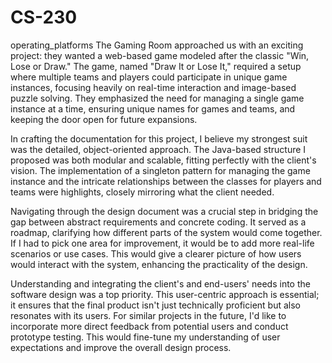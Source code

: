 # CS-230
operating_platforms
The Gaming Room approached us with an exciting project: they wanted a web-based game modeled after the classic "Win, Lose or Draw." The game, named "Draw It or Lose It," required a setup where multiple teams and players could participate in unique game instances, focusing heavily on real-time interaction and image-based puzzle solving. They emphasized the need for managing a single game instance at a time, ensuring unique names for games and teams, and keeping the door open for future expansions.

In crafting the documentation for this project, I believe my strongest suit was the detailed, object-oriented approach. The Java-based structure I proposed was both modular and scalable, fitting perfectly with the client's vision. The implementation of a singleton pattern for managing the game instance and the intricate relationships between the classes for players and teams were highlights, closely mirroring what the client needed.

Navigating through the design document was a crucial step in bridging the gap between abstract requirements and concrete coding. It served as a roadmap, clarifying how different parts of the system would come together. If I had to pick one area for improvement, it would be to add more real-life scenarios or use cases. This would give a clearer picture of how users would interact with the system, enhancing the practicality of the design.

Understanding and integrating the client's and end-users' needs into the software design was a top priority. This user-centric approach is essential; it ensures that the final product isn't just technically proficient but also resonates with its users. For similar projects in the future, I'd like to incorporate more direct feedback from potential users and conduct prototype testing. This would fine-tune my understanding of user expectations and improve the overall design process.
